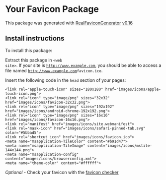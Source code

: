 # Your Favicon Package

This package was generated with [RealFaviconGenerator](https://realfavicongenerator.net/) [v0.16](https://realfavicongenerator.net/change_log#v0.16)

## Install instructions

To install this package:

Extract this package in <code>&lt;web site&gt;<?php echo /images/icons/ ?></code>. If your site is <code>http://www.example.com</code>, you should be able to access a file named <code>http://www.example.com<?php echo /images/icons/ ?>favicon.ico</code>.

Insert the following code in the `head` section of your pages:

    <link rel="apple-touch-icon" sizes="180x180" href="images/icons/apple-touch-icon.png">
    <link rel="icon" type="image/png" sizes="32x32" href="images/icons/favicon-32x32.png">
    <link rel="icon" type="image/png" sizes="192x192" href="images/icons/android-chrome-192x192.png">
    <link rel="icon" type="image/png" sizes="16x16" href="images/icons/favicon-16x16.png">
    <link rel="manifest" href="images/icons/site.webmanifest">
    <link rel="mask-icon" href="images/icons/safari-pinned-tab.svg" color="#5bbad5">
    <link rel="shortcut icon" href="images/icons/favicon.ico">
    <meta name="msapplication-TileColor" content="#b91d47">
    <meta name="msapplication-TileImage" content="images/icons/mstile-144x144.png">
    <meta name="msapplication-config" content="images/icons/browserconfig.xml">
    <meta name="theme-color" content="#ffffff">

*Optional* - Check your favicon with the [favicon checker](https://realfavicongenerator.net/favicon_checker)